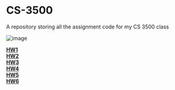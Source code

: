 # CS-3500
A repository storing all the assignment code for my CS 3500 class

![image](https://github.com/ajc3xc/CS-3500/assets/91383782/9bb6a083-8bfb-483d-8f88-4c7200cd67d2)<br/>

[__HW1__](HW1)<br/>
[__HW2__](HW2)<br/>
[__HW3__](HW3)<br/>
[__HW4__](HW4)<br/>
[__HW5__](HW5)<br/>
[__HW6__](HW6)<br/>

